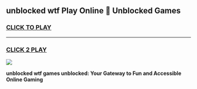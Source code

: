 
## unblocked wtf Play Online 👋 Unblocked Games
<h3>
<a href="https://premium.freeplayer.one?title=unblocked_wtf&ref=19F">CLICK TO PLAY</a></h3>
<hr>

<h3>
<a href="https://premium.freeplayer.one?title=unblocked_wtf&ref=19F">CLICK 2 PLAY</a>
  
</h3>

<a href="https://premium.freeplayer.one?title=unblocked_wtf&ref=19F"><img src="https://clearcache.store/games.png"></a>


**unblocked wtf games unblocked: Your Gateway to Fun and Accessible Online Gaming**
